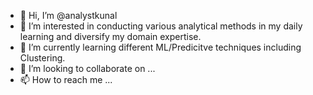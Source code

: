 - 👋 Hi, I’m @analystkunal
- 👀 I’m interested in conducting various analytical methods in my daily learning and diversify my domain expertise.
- 🌱 I’m currently learning different ML/Predicitve techniques including Clustering.
- 💞️ I’m looking to collaborate on ...
- 📫 How to reach me ...

<!---
analystkunal/analystkunal is a ✨ special ✨ repository because its `README.md` (this file) appears on your GitHub profile.
You can click the Preview link to take a look at your changes.
--->
